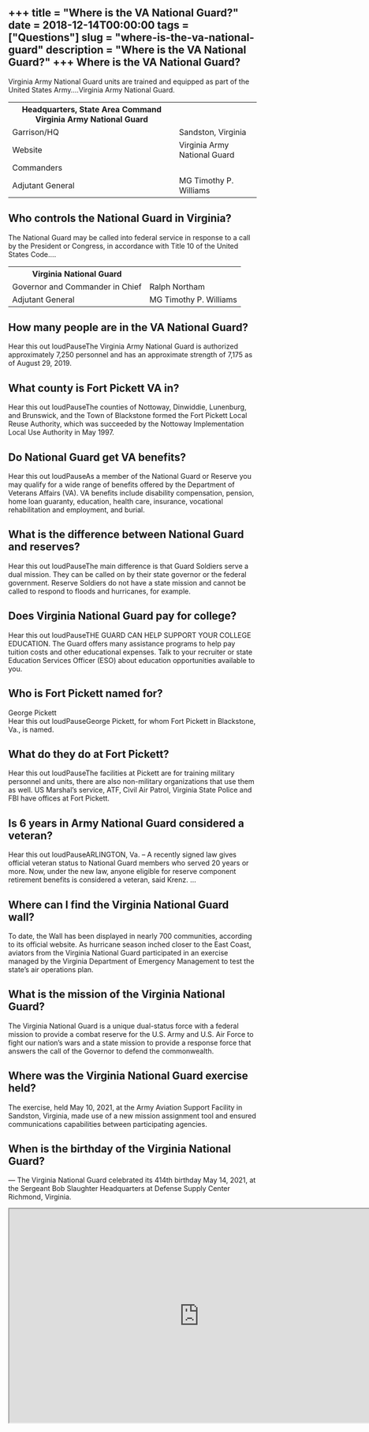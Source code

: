 +++
title = "Where is the VA National Guard?"
date = 2018-12-14T00:00:00
tags = ["Questions"]
slug = "where-is-the-va-national-guard"
description = "Where is the VA National Guard?"
+++
Where is the VA National Guard?
-------------------------------

Virginia Army National Guard units are trained and equipped as part of the United States Army….Virginia Army National Guard.

<table><tr><th>Headquarters, State Area Command Virginia Army National Guard</th></tr><tr><td>Garrison/HQ</td><td>Sandston, Virginia</td></tr><tr><td>Website</td><td>Virginia Army National Guard</td></tr><tr><td>Commanders</td></tr><tr><td>Adjutant General</td><td>MG Timothy P. Williams</td></tr></table>

Who controls the National Guard in Virginia?
--------------------------------------------

The National Guard may be called into federal service in response to a call by the President or Congress, in accordance with Title 10 of the United States Code….

<table><tr><th>Virginia National Guard</th></tr><tr><td>Governor and Commander in Chief</td><td>Ralph Northam</td></tr><tr><td>Adjutant General</td><td>MG Timothy P. Williams</td></tr></table>

How many people are in the VA National Guard?
---------------------------------------------

Hear this out loudPauseThe Virginia Army National Guard is authorized approximately 7,250 personnel and has an approximate strength of 7,175 as of August 29, 2019.

What county is Fort Pickett VA in?
----------------------------------

Hear this out loudPauseThe counties of Nottoway, Dinwiddie, Lunenburg, and Brunswick, and the Town of Blackstone formed the Fort Pickett Local Reuse Authority, which was succeeded by the Nottoway Implementation Local Use Authority in May 1997.

Do National Guard get VA benefits?
----------------------------------

Hear this out loudPauseAs a member of the National Guard or Reserve you may qualify for a wide range of benefits offered by the Department of Veterans Affairs (VA). VA benefits include disability compensation, pension, home loan guaranty, education, health care, insurance, vocational rehabilitation and employment, and burial.

What is the difference between National Guard and reserves?
-----------------------------------------------------------

Hear this out loudPauseThe main difference is that Guard Soldiers serve a dual mission. They can be called on by their state governor or the federal government. Reserve Soldiers do not have a state mission and cannot be called to respond to floods and hurricanes, for example.

Does Virginia National Guard pay for college?
---------------------------------------------

Hear this out loudPauseTHE GUARD CAN HELP SUPPORT YOUR COLLEGE EDUCATION. The Guard offers many assistance programs to help pay tuition costs and other educational expenses. Talk to your recruiter or state Education Services Officer (ESO) about education opportunities available to you.

Who is Fort Pickett named for?
------------------------------

George Pickett  
Hear this out loudPauseGeorge Pickett, for whom Fort Pickett in Blackstone, Va., is named.

What do they do at Fort Pickett?
--------------------------------

Hear this out loudPauseThe facilities at Pickett are for training military personnel and units, there are also non-military organizations that use them as well. US Marshal’s service, ATF, Civil Air Patrol, Virginia State Police and FBI have offices at Fort Pickett.

Is 6 years in Army National Guard considered a veteran?
-------------------------------------------------------

Hear this out loudPauseARLINGTON, Va. – A recently signed law gives official veteran status to National Guard members who served 20 years or more. Now, under the new law, anyone eligible for reserve component retirement benefits is considered a veteran, said Krenz. …

Where can I find the Virginia National Guard wall?
--------------------------------------------------

To date, the Wall has been displayed in nearly 700 communities, according to its official website. As hurricane season inched closer to the East Coast, aviators from the Virginia National Guard participated in an exercise managed by the Virginia Department of Emergency Management to test the state’s air operations plan.

What is the mission of the Virginia National Guard?
---------------------------------------------------

The Virginia National Guard is a unique dual-status force with a federal mission to provide a combat reserve for the U.S. Army and U.S. Air Force to fight our nation’s wars and a state mission to provide a response force that answers the call of the Governor to defend the commonwealth.

Where was the Virginia National Guard exercise held?
----------------------------------------------------

The exercise, held May 10, 2021, at the Army Aviation Support Facility in Sandston, Virginia, made use of a new mission assignment tool and ensured communications capabilities between participating agencies.

When is the birthday of the Virginia National Guard?
----------------------------------------------------

— The Virginia National Guard celebrated its 414th birthday May 14, 2021, at the Sergeant Bob Slaughter Headquarters at Defense Supply Center Richmond, Virginia.

<iframe allow="accelerometer; autoplay; clipboard-write; encrypted-media; gyroscope; picture-in-picture" allowfullscreen="" class="__youtube_prefs__  epyt-is-override  no-lazyload" data-no-lazy="1" data-origheight="433" data-origwidth="770" data-skipgform_ajax_framebjll="" height="433" id="_ytid_62877" loading="lazy" src="https://www.youtube.com/embed/ql5hCJuzs6w?enablejsapi=1&autoplay=0&cc_load_policy=0&cc_lang_pref=&iv_load_policy=1&loop=0&modestbranding=0&rel=1&fs=1&playsinline=0&autohide=2&theme=dark&color=red&controls=1&" title="YouTube player" width="770"></iframe>